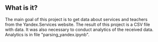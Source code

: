 What is it?
----------
The main goal of this project is to get data 
about services and teachers from the Yandex.Services website.
The result of this project is a CSV file with data.
It was also necessary to conduct analytics of the received data.
Analytics is in file "parsing_yandex.ipynb".
